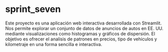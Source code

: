 # sprint_seven
Este proyecto es una aplicación web interactiva desarrollada con Streamlit. Nos permite explorar un conjunto de datos de anuncios de autos en EE. UU. mediante visualizaciones como histogramas y gráficos de dispersión. El objetivo es ofrecer el analisis de patrones en precios, tipo de vehiculos y kilometraje en una forma sencilla e interactiva.

